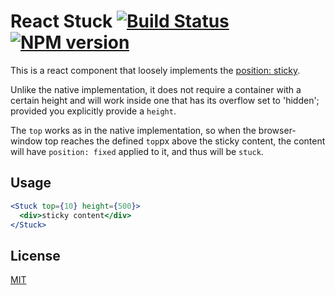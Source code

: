 # React Stuck [![Build Status](https://secure.travis-ci.org/dowjones/react-stuck.png)](http://travis-ci.org/dowjones/react-stuck) [![NPM version](https://badge.fury.io/js/react-stuck.svg)](http://badge.fury.io/js/react-stuck)

This is a react component that loosely implements the
[position: sticky](https://developer.mozilla.org/en-US/docs/Web/CSS/position#Sticky_positioning).

Unlike the native implementation, it does not require a container with a certain height and will
work inside one that has its overflow set to 'hidden'; provided you explicitly provide a `height`.

The `top` works as in the native implementation, so when the browser-window top reaches the defined `top`px
above the sticky content, the content will have `position: fixed` applied to it, and thus will
be `stuck`.

## Usage

```jsx
<Stuck top={10} height={500}>
  <div>sticky content</div>
</Stuck>
```

## License

[MIT](/LICENSE)
